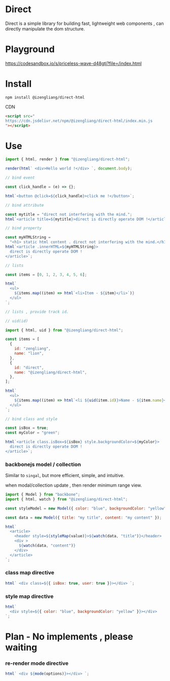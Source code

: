 # Direct

Direct is a simple library for building fast, lightweight web components , can directly manipulate the dom structure.

# Playground

https://codesandbox.io/s/priceless-wave-d48gtj?file=/index.html

# Install

    npm install @izengliang/direct-html

CDN

```html
<script src="
https://cdn.jsdelivr.net/npm/@izengliang/direct-html/index.min.js
"></script>
```

# Use

```js
import { html, render } from "@izengliang/direct-html";

render(html` <div>Hello world !</div> `, document.body);
```

```js
// bind event

const click_handle = (e) => {};

html`<button @click=${click_handle}>click me !</button>`;
```

```js
// bind attribute

const mytitle = "direct not interfering with the mind.";
html`<article title=${mytitle}>direct is directly operate DOM !</article>`;
```

```js
// bind property

const myHTMLString =
  "<h1> static html content . direct not interfering with the mind.</h1>";
html`<article .innerHTML=${myHTMLString}>
  direct is directly operate DOM !
</article>`;
```

```js
// lists

const items = [0, 1, 2, 3, 4, 5, 6];

html`
  <ul>
    ${items.map((item) => html`<li>Item - ${item}</li>`)}
  </ul>
`;
```

```js
// lists , provide track id.

// uid(id)

import { html, uid } from "@izengliang/direct-html";

const items = [
  {
    id: "zengliang",
    name: "lion",
  },
  {
    id: "direct",
    name: "@izengliang/direct-html",
  },
];

html`
  <ul>
    ${items.map((item) => html`<li ${uid(item.id)}>Name - ${item.name}</li>`)}
  </ul>
`;
```

```js
// bind class and style

const isBox = true;
const myColor = "green";

html`<article class.isBox=${isBox} style.backgroundColor=${myColor}>
  direct is directly operate DOM !
</article>`;
```

### backbonejs model / collection

Similar to `singal`, but more efficient, simple, and intuitive.

when modal/collection update , then render minimum range view.

```js
import { Model } from "backbone";
import { html, watch } from "@izengliang/direct-html";

const styleModel = new Model({ color: "blue", backgroundColor: "yellow" });

const data = new Model({ title: "my title", content: "my content" });

html`
  <article>
    <header style=${styleMap(value)}>${watch(data, "title")}</header>
    <div >
      ${watch(data, "content")}
    </div>
  </article>
`;

```

### class map directive

```js
html` <div class=${{ isBox: true, user: true }}></div> `;
```

### style map directive

```js
html`
  <div style=${{ color: "blue", backgroundColor: "yellow" }}></div>
`;
```

# Plan - **No implements , please waiting**

### re-render mode directive

```js
html` <div ${mode(options)}></div> `;
```






